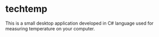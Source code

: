 # techtemp
This is a small desktop application developed in C# language used for measuring temperature on your computer.
